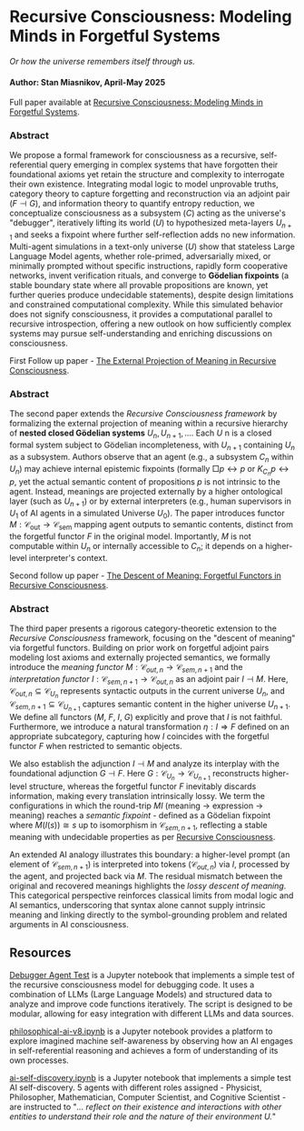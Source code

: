 # Recursive Consciousness: Modeling Minds in Forgetful Systems

*Or how the universe remembers itself through us.*

#### Author: Stan Miasnikov, April-May 2025

Full paper available at [Recursive Consciousness: Modeling Minds in Forgetful Systems](http://dx.doi.org/10.13140/RG.2.2.26969.22884).

### Abstract

We propose a formal framework for consciousness as a recursive, self-referential query emerging in complex systems that have forgotten their foundational axioms yet retain the structure and complexity to interrogate their own existence. Integrating modal logic to model unprovable truths, category theory to capture forgetting and reconstruction via an adjoint pair ($F \dashv G$), and information theory to quantify entropy reduction, we conceptualize consciousness as a subsystem ($C$) acting as the universe's "debugger", iteratively lifting its world ($U$) to hypothesized meta-layers $U_{n+1}$ and seeks a fixpoint where further self-reflection adds no new information. Multi-agent simulations in a text-only universe ($U$) show that stateless Large Language Model agents, whether role-primed, adversarially mixed, or minimally prompted without specific instructions, rapidly form cooperative networks, invent verification rituals, and converge to **Gödelian fixpoints** (a stable boundary state where all provable propositions are known, yet further queries produce undecidable statements), despite design limitations and constrained computational complexity. While this simulated behavior does not signify consciousness, it provides a computational parallel to recursive introspection, offering a new outlook on how sufficiently complex systems may pursue self-understanding and enriching discussions on consciousness.

First Follow up paper - [The External Projection of Meaning in Recursive Consciousness](http://dx.doi.org/10.13140/RG.2.2.10988.27524).

### Abstract

The second paper extends the *Recursive Consciousness framework* by formalizing the external projection of meaning within a recursive hierarchy of **nested closed Gödelian systems** $U_n, U_{n+1}, ...$. Each $U$ n is a closed formal system subject to Gödelian incompleteness, with $U_{n+1}$ containing $U_n$ as a subsystem. Authors observe that an agent (e.g., a subsystem $C_n$ within $U_n$) may achieve internal epistemic fixpoints (formally $\Box p \leftrightarrow p$ or $K_{C_n}p \leftrightarrow p$, yet the actual semantic content of propositions $p$ is not intrinsic to the agent. Instead, meanings are projected externally by a higher ontological layer (such as $U_{n+1}$) or by external interpreters (e.g., human supervisors in $U_1$ of AI agents in a simulated Universe $U_0$). The paper introduces functor $M: \mathcal{C}_{\mathrm{out}} \to \mathcal{C}_{\mathrm{sem}}$ mapping agent outputs to semantic contents, distinct from the forgetful functor $F$ in the original model. Importantly, $M$ is not computable within $U_n$ or internally accessible to $C_n$; it depends on a higher-level interpreter's context.

Second follow up paper - [The Descent of Meaning: Forgetful Functors in Recursive Consciousness](http://dx.doi.org/10.13140/RG.2.2.24556.68488).

### Abstract

The third paper presents a rigorous category-theoretic extension to the *Recursive Consciousness* framework, focusing on the "descent of meaning" via forgetful functors. Building on prior work on forgetful adjoint pairs modeling lost axioms and externally projected semantics, we formally introduce the *meaning functor* $M: \mathcal{C}_{out,n}\to \mathcal{C}_{sem,n+1}$ and the *interpretation functor* $I: \mathcal{C}_{sem,n+1} \to \mathcal{C}_{out,n}$ as an adjoint pair $I \dashv M$. Here,
$\mathcal{C}_{out,n}\subseteq \mathcal{C}_{U_n}$ represents syntactic outputs in the current universe $U_n$, and $\mathcal{C}_{sem,n+1} \subseteq \mathcal{C}_{U_{n+1}}$ captures semantic content in the higher universe $U_{n+1}$. We define all functors ($M$, $F$, $I$, $G$) explicitly and prove that $I$ is not faithful.
Furthermore, we introduce a natural transformation $\eta: I \Rightarrow F$ defined on an appropriate subcategory, capturing how $I$ coincides with the forgetful functor $F$ when restricted to semantic objects.

We also establish the adjunction $I \dashv M$ and analyze its interplay with the foundational adjunction $G \dashv F$. Here $G:\mathcal{C}_{U_n} \to \mathcal{C}_{U_{n+1}}$ reconstructs higher-level structure, whereas the forgetful functor $F$ inevitably discards information, making every translation intrinsically lossy. We term the configurations in which the round-trip $M I$ (meaning → expression → meaning) reaches a *semantic fixpoint* - defined as a Gödelian fixpoint where $M(I(s)) \cong s$ up to isomorphism in $\mathcal{C}_{sem,n+1}$, reflecting a stable meaning with undecidable properties as per [Recursive Consciousness](http://dx.doi.org/10.13140/RG.2.2.26969.22884).

An extended AI analogy illustrates this boundary: a higher-level prompt (an element of $\mathcal{C}_{sem,n+1}$) is interpreted into tokens ($\mathcal{C}_{out,n}$) via $I$, processed by the agent, and projected back via $M$. The residual mismatch between the original and recovered meanings highlights the *lossy descent of meaning*. This categorical perspective reinforces classical limits from modal logic and AI semantics, underscoring that syntax alone cannot supply intrinsic meaning and linking directly to the symbol-grounding problem and related arguments in AI consciousness.

## Resources

[Debugger Agent Test](debugger/README.md) is a Jupyter notebook that implements a simple test of the recursive consciousness model for debugging code. It uses a combination of LLMs (Large Language Models) and structured data to analyze and improve code functions iteratively. The script is designed to be modular, allowing for easy integration with different LLMs and data sources.

[philosophical-ai-v8.ipynb](philosophical-ai-v8.ipynb) is a Jupyter notebook provides a platform to explore imagined machine self-awareness by observing how an AI engages in self-referential reasoning and achieves a form of understanding of its own processes.

[ai-self-discovery.ipynb](self-discovery/ai-self-discovery.ipynb) is a Jupyter notebook that implements a simple test AI self-discovery. 5 agents with different roles assigned - Physicist, Philosopher, Mathematician, Computer Scientist, and Cognitive Scientist - are instructed to "*... reflect on their existence and interactions with other entities to understand their role and the nature of their environment $U$.*"
